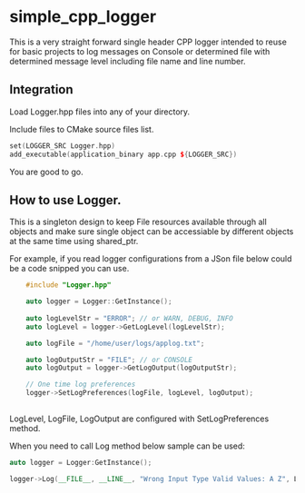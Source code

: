 # simple_cpp_logger

This is a very straight forward single header CPP logger intended to reuse for basic projects to log messages on Console or determined file with determined message level including file name and line number. 

## Integration

Load Logger.hpp files into any of your directory. 

Include files to CMake source files list.

```cpp
set(LOGGER_SRC Logger.hpp)
add_executable(application_binary app.cpp ${LOGGER_SRC})
```

You are good to go.

## How to use Logger.

This is a singleton design to keep File resources available through all objects and make sure single object can be accessiable by different objects at the same time using shared_ptr. 

For example, if you read logger configurations from a JSon file below could be a code snipped you can use.

```cpp
    #include "Logger.hpp"

    auto logger = Logger::GetInstance();
    
    auto logLevelStr = "ERROR"; // or WARN, DEBUG, INFO
    auto logLevel = logger->GetLogLevel(logLevelStr);

    auto logFile = "/home/user/logs/applog.txt";

    auto logOutputStr = "FILE"; // or CONSOLE
    auto logOutput = logger->GetLogOutput(logOutputStr);

    // One time log preferences
    logger->SetLogPreferences(logFile, logLevel, logOutput);
    
```

LogLevel, LogFile, LogOutput are configured with SetLogPreferences method.

When you need to call Log method below sample can be used:

```cpp
auto logger = Logger:GetInstance();

logger->Log(__FILE__, __LINE__, "Wrong Input Type Valid Values: A Z", LogLevel::ERROR);
```
